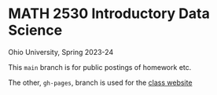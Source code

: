 # MATH 2530 Introductory Data Science

Ohio University, Spring 2023-24

This `main` branch is for public postings of homework etc.

The other, `gh-pages`, branch is used for the [class website](https://data-ohio.github.io/MATH2530_Spring22-23/)

